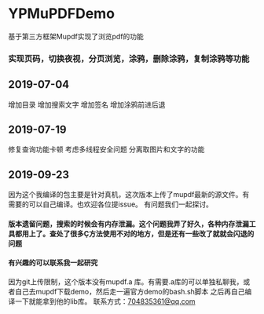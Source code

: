 # YPMuPDFDemo
基于第三方框架Mupdf实现了浏览pdf的功能
### 实现页码，切换夜视，分页浏览，涂鸦，删除涂鸦，复制涂鸦等功能
## 2019-07-04
 增加目录
 增加搜索文字
 增加签名
 增加涂鸦前进后退

## 2019-07-19
 修复查询功能卡顿
 考虑多线程安全问题
 分离取图片和文字的功能

## 2019-09-23  
因为这个我编译的包主要是针对真机，这次版本上传了mupdf最新的源文件。有需要的可以自己编译。也欢迎各位提issue。 有问题我们一起探讨。 
  
  
#### 版本遗留问题，搜索的时候会有内存泄漏。这个问题我弄了好久，各种内存泄漏工具都用上了。查处了很多Ç方法使用不对的地方，但是还有一些改了就就会闪退的问题

#### 有兴趣的可以联系我一起研究

因为git上传限制，这个版本没有mupdf.a 库。有需要.a库的可以单独私聊我，或者自己去mupdf下载demo，然后走一遍官方demo的bash.sh脚本
之后再自己编译一下就能拿到他的lib库。
联系方式：704835361@qq.com
